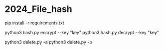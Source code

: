 # 2024_File_hash
pip install -r requirements.txt

python3 hash.py encrypt --key "key"
python3 hash.py decrypt --key "key"

python3 delete.py -a
python3 delete.py -b